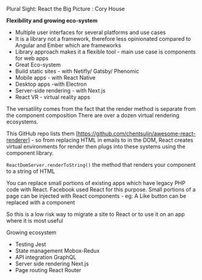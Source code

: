 Plural Sight: React the Big Picture : Cory House

**Flexibility and growing eco-system**

- Multiple user interfaces for several platforms and use cases
- It is a library not a framework, therefore less opinionated compared to Angular and Ember which are frameworks
- Library approach makes it a flexible tool - main use case is components for web apps
- Great Eco-system
- Build static sites - with Netifly/ Gatsby/ Phenomic
- Mobile apps - with React Native
- Desktop apps -with Electron
- Server-side rendering - with Next.js
- React VR - virtual reality apps

The versatility comes from the fact that the render method is separate from the component composition There are over a dozen virtual rendering ecosystems.

This GitHub repo lists them [https://github.com/chentsulin/awesome-react-renderer] - so from replacing HTML in emails to in the DOM, React creates virtual environments for render then plugs into these systems using the component library.

`ReactDomServer.renderToString()` the method that renders your component to a string of HTML

You can replace small portions of existing apps which have legacy PHP code with React. Facebook used React for this purpose. Small portions of a page can be injected with React components - eg: A Like button can be replaced with a component

So this is a low risk way to migrate a site to React or to use it on an app where it is most useful

Growing ecosystem

- Testing Jest
- State management Mobox-Redux
- API integration GraphQL
- Server side rendering Next.js
- Page routing React Router
